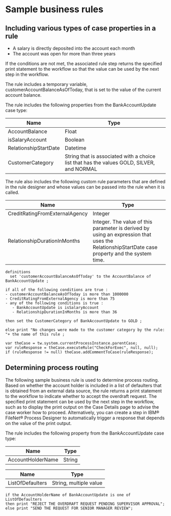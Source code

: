 # Sample business rules

## Including various types of case properties in a rule

- A salary is directly deposited into the account each month
- The account was open for more than three years

If the conditions are not met, the associated rule step returns the specified print statement to
the workflow so that the value can be used by the next step in the workflow.

The rule includes a temporary variable, customerAccountBalanceAsOfToday, that is set to the value
of the current account balance.

The rule includes the following properties from the BankAccountUpdate case type:

| Name                  | Type                                                                                      |
|-----------------------|-------------------------------------------------------------------------------------------|
| AccountBalance        | Float                                                                                     |
| isSalaryAccount       | Boolean                                                                                   |
| RelationshipStartDate | Datetime                                                                                  |
| CustomerCategory      | String that is associated with a choice list that has the values GOLD, SILVER, and NORMAL |

The rule also includes the following custom rule parameters that are defined in the rule designer
and whose values can be passed into the rule when it is called.

| Name                           | Type                                                                                                                                          |
|--------------------------------|-----------------------------------------------------------------------------------------------------------------------------------------------|
| CreditRatingFromExternalAgency | Integer                                                                                                                                       |
| RelationshipDurationInMonths   | Integer. The value of this parameter is derived by using an expression that uses the RelationshipStartDate case property and the system time. |

```
definitions
  set 'customerAccountBalanceAsOfToday' to the AccountBalance of BankAccountUpdate ;

if all of the following conditions are true :
- customerAccountBalanceAsOfToday is more than 1000000
- CreditRatingFromExternalAgency is more than 75
- any of the following conditions is true :
   - BankAccountUpdate is isSalaryAccount
   - RelationshipDurationInMonths is more than 36

then set the CustomerCategory of BankAccountUpdate to GOLD ;

else print "No changes were made to the customer category by the rule: "+ the name of this rule ;
```

```
var theCase = tw.system.currentProcessInstance.parentCase;
var ruleResponse = theCase.executeRule("CheckForExec", null, null);
if (ruleResponse != null) theCase.addCommentToCase(ruleResponse);
```

<!-- image -->

## Determining process routing

The following
sample business rule is used to determine process routing. Based on
whether the account holder is included in a list of defaulters that
is obtained from an external data source, the rule returns a print
statement to the workflow to indicate whether to accept the overdraft
request. The specified print statement can be used by the next step
in the workflow, such as to display the print output on the Case
Details page to advise  the case worker how to proceed.
Alternatively, you can create a step in IBM®
FileNet® Process Designer to automatically trigger
a response that depends on the value of the print output.

The
rule includes the following property from the BankAccountUpdate case
type:

| Name              | Type   |
|-------------------|--------|
| AccountHolderName | String |

| Name             | Type                   |
|------------------|------------------------|
| ListOfDefaulters | String, multiple value |

```
if the AccountHolderName of BankAccountUpdate is one of ListOfDefaulters
then print "REJECT THE OVERDRAFT REQUEST PENDING SUPERVISOR APPROVAL";
else print "SEND THE REQUEST FOR SENIOR MANAGER REVIEW";
```